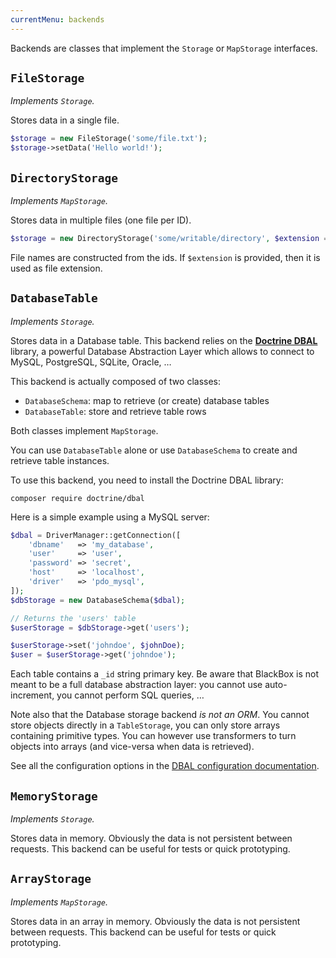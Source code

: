 ```yaml
---
currentMenu: backends
---
```


Backends are classes that implement the `Storage` or `MapStorage` interfaces.

## `FileStorage`

*Implements `Storage`.*

Stores data in a single file.

```php
$storage = new FileStorage('some/file.txt');
$storage->setData('Hello world!');
```

## `DirectoryStorage`

*Implements `MapStorage`.*

Stores data in multiple files (one file per ID).

```php
$storage = new DirectoryStorage('some/writable/directory', $extension = 'txt');
```

File names are constructed from the ids. If `$extension` is provided, then it is used as file extension.

## `DatabaseTable`

*Implements `Storage`.*

Stores data in a Database table. This backend relies on the [**Doctrine DBAL**](http://docs.doctrine-project.org/projects/doctrine-dbal/en/latest/) library, a powerful Database Abstraction Layer which allows to connect to MySQL, PostgreSQL, SQLite, Oracle, …

This backend is actually composed of two classes:

- `DatabaseSchema`: map to retrieve (or create) database tables
- `DatabaseTable`: store and retrieve table rows

Both classes implement `MapStorage`.

You can use `DatabaseTable` alone or use `DatabaseSchema` to create and retrieve table instances.

To use this backend, you need to install the Doctrine DBAL library:

```
composer require doctrine/dbal
```

Here is a simple example using a MySQL server:

```php
$dbal = DriverManager::getConnection([
    'dbname'   => 'my_database',
    'user'     => 'user',
    'password' => 'secret',
    'host'     => 'localhost',
    'driver'   => 'pdo_mysql',
]);
$dbStorage = new DatabaseSchema($dbal);

// Returns the 'users' table
$userStorage = $dbStorage->get('users');

$userStorage->set('johndoe', $johnDoe);
$user = $userStorage->get('johndoe');
```

Each table contains a `_id` string primary key. Be aware that BlackBox is not meant to be a full database abstraction layer: you cannot use auto-increment, you cannot perform SQL queries, …

Note also that the Database storage backend *is not an ORM*. You cannot store objects directly in a `TableStorage`, you can only store arrays containing primitive types. You can however use transformers to turn objects into arrays (and vice-versa when data is retrieved).

See all the configuration options in the [DBAL configuration documentation](http://docs.doctrine-project.org/projects/doctrine-dbal/en/latest/reference/configuration.html).

## `MemoryStorage`

*Implements `Storage`.*

Stores data in memory. Obviously the data is not persistent between requests.
This backend can be useful for tests or quick prototyping.

## `ArrayStorage`

*Implements `MapStorage`.*

Stores data in an array in memory. Obviously the data is not persistent between requests.
This backend can be useful for tests or quick prototyping.
